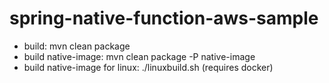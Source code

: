 # spring-native-function-aws-sample

- build: mvn clean package
- build native-image: mvn clean package -P native-image
- build native-image for linux: ./linuxbuild.sh (requires docker)
